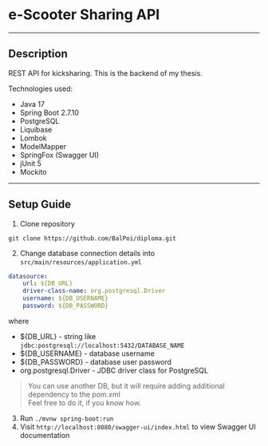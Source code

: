 # e-Scooter Sharing API

---

## Description

REST API for kicksharing. This is the backend of my thesis.

Technologies used:
* Java 17
* Spring Boot 2.7.10
* PostgreSQL
* Liquibase
* Lombok
* ModelMapper
* SpringFox (Swagger UI)
* jUnit 5
* Mockito

---

## Setup Guide

1. Clone repository
```shell
git clone https://github.com/BalPoi/diploma.git
```
2. Change database connection details into `src/main/resources/application.yml`
```yaml
datasource:
    url: ${DB_URL}
    driver-class-name: org.postgresql.Driver
    username: ${DB_USERNAME}
    password: ${DB_PASSWORD}
```
where
- ${DB_URL} - string like `jdbc:postgresql://localhost:5432/DATABASE_NAME`
- ${DB_USERNAME} - database username  
- ${DB_PASSWORD} - database user password  
- org.postgresql.Driver - JDBC driver class for PostgreSQL
> You can use another DB, but it will require adding additional dependency to the pom.xml  
> Feel free to do it, if you know how.
3. Run `./mvnw spring-boot:run`
4. Visit `http://localhost:8080/swagger-ui/index.html` to view Swagger UI documentation

